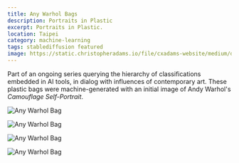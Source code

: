 ```yaml
---
title: Any Warhol Bags
description: Portraits in Plastic
excerpt: Portraits in Plastic.
location: Taipei
category: machine-learning
tags: stablediffusion featured
image: https://static.christopheradams.io/file/cxadams-website/medium/drive/AI/StableDiffusion/2022-12/anywarhol_avm1/20221227041809_00017_a_plastic_bag_against_a_window.jpg
---
```


Part of an ongoing series querying the hierarchy of classifications embedded in
AI tools, in dialog with influences of contemporary art. These plastic bags were
machine-generated with an initial image of Andy Warhol's *Camouflage
Self-Portrait*.

![Any Warhol Bag](https://static.christopheradams.io/file/cxadams-website/small/drive/AI/StableDiffusion/2022-12/anywarhol_avm1/20221226094904_00012_a_plastic_bag_vaporwave_style.jpg)

![Any Warhol Bag](https://static.christopheradams.io/file/cxadams-website/small/drive/AI/StableDiffusion/2022-12/anywarhol_avm1/20221227041809_00001_a_plastic_bag_against_a_window.jpg)

![Any Warhol Bag](https://static.christopheradams.io/file/cxadams-website/medium/drive/AI/StableDiffusion/2022-12/anywarhol_avm1/20221227041809_00005_a_plastic_bag_against_a_window.jpg)

![Any Warhol Bag](https://static.christopheradams.io/file/cxadams-website/medium/drive/AI/StableDiffusion/2022-12/anywarhol_avm1/20221227041809_00013_a_plastic_bag_against_a_window.jpg)
